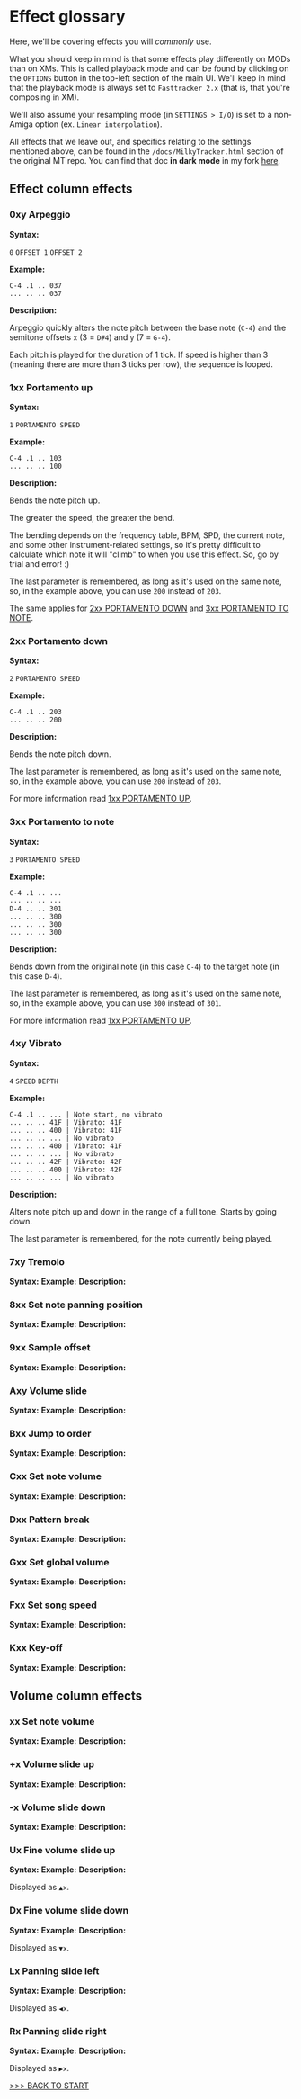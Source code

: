 # Effect glossary

Here, we'll be covering effects you will *commonly* use.

What you should keep in mind is that some effects play differently on MODs than on XMs.
This is called playback mode and can be found by clicking on the `OPTIONS` button in the top-left section of the main UI.
We'll keep in mind that the playback mode is always set to `Fasttracker 2.x` (that is, that you're composing in XM).

We'll also assume your resampling mode (in `SETTINGS > I/O`) is set to a non-Amiga option (ex. `Linear interpolation`).

All effects that we leave out, and specifics relating to the settings mentioned above, can be found in the `/docs/MilkyTracker.html` section of the original MT repo.
You can find that doc **in dark mode** in my fork [here](https://github.com/bratpeki/MilkyTracker/blob/master/docs/MilkyTracker.html).

## Effect column effects

### 0xy Arpeggio

**Syntax:**

`0` `OFFSET 1` `OFFSET 2`

**Example:**

```
C-4 .1 .. 037
... .. .. 037
```

**Description:**

Arpeggio quickly alters the note pitch between the base note (`C-4`) and the semitone offsets `x` (3 = `D#4`) and `y` (7 = `G-4`).

Each pitch is played for the duration of 1 tick.
If speed is higher than 3 (meaning there are more than 3 ticks per row), the sequence is looped.

### 1xx Portamento up

**Syntax:**

`1` `PORTAMENTO SPEED`

**Example:**

```
C-4 .1 .. 103
... .. .. 100
```

**Description:**

Bends the note pitch up.

The greater the speed, the greater the bend.

The bending depends on the frequency table, BPM, SPD, the current note, and some other instrument-related settings, so it's pretty difficult to calculate which note it will "climb" to when you use this effect. So, go by trial and error! :)

The last parameter is remembered, as long as it's used on the same note, so, in the example above, you can use `200` instead of `203`.

The same applies for [2xx PORTAMENTO DOWN](#2xx-portamento-down) and [3xx PORTAMENTO TO NOTE](#3xx-portamento-to-note).

### 2xx Portamento down

**Syntax:**

`2` `PORTAMENTO SPEED`

**Example:**

```
C-4 .1 .. 203
... .. .. 200
```

**Description:**

Bends the note pitch down.

The last parameter is remembered, as long as it's used on the same note, so, in the example above, you can use `200` instead of `203`.

For more information read [1xx PORTAMENTO UP](#1xx-portamento-up).

### 3xx Portamento to note

**Syntax:**

`3` `PORTAMENTO SPEED`

**Example:**

```
C-4 .1 .. ...
... .. .. ...
D-4 .. .. 301
... .. .. 300
... .. .. 300
... .. .. 300
```

**Description:**

Bends down from the original note (in this case `C-4`) to the target note (in this case `D-4`).

The last parameter is remembered, as long as it's used on the same note, so, in the example above, you can use `300` instead of `301`.

For more information read [1xx PORTAMENTO UP](#1xx-portamento-up).

### 4xy Vibrato

**Syntax:**

`4` `SPEED` `DEPTH`

**Example:**

```
C-4 .1 .. ... | Note start, no vibrato
... .. .. 41F | Vibrato: 41F
... .. .. 400 | Vibrato: 41F
... .. .. ... | No vibrato
... .. .. 400 | Vibrato: 41F
... .. .. ... | No vibrato
... .. .. 42F | Vibrato: 42F
... .. .. 400 | Vibrato: 42F
... .. .. ... | No vibrato
```

**Description:**

Alters note pitch up and down in the range of a full tone.
Starts by going down.

The last parameter is remembered, for the note currently being played.

### 7xy Tremolo

**Syntax:**
**Example:**
**Description:**

### 8xx Set note panning position

**Syntax:**
**Example:**
**Description:**

### 9xx Sample offset

**Syntax:**
**Example:**
**Description:**

### Axy Volume slide

**Syntax:**
**Example:**
**Description:**

### Bxx Jump to order

**Syntax:**
**Example:**
**Description:**

### Cxx Set note volume

**Syntax:**
**Example:**
**Description:**

### Dxx Pattern break

**Syntax:**
**Example:**
**Description:**

### Gxx Set global volume

**Syntax:**
**Example:**
**Description:**

### Fxx Set song speed

**Syntax:**
**Example:**
**Description:**

### Kxx Key-off

**Syntax:**
**Example:**
**Description:**

## Volume column effects

### xx Set note volume

**Syntax:**
**Example:**
**Description:**

### +x Volume slide up

**Syntax:**
**Example:**
**Description:**

### -x Volume slide down

**Syntax:**
**Example:**
**Description:**

### Ux Fine volume slide up

**Syntax:**
**Example:**
**Description:**

Displayed as `▲x`.

### Dx Fine volume slide down

**Syntax:**
**Example:**
**Description:**

Displayed as `▼x`.

### Lx Panning slide left

**Syntax:**
**Example:**
**Description:**

Displayed as `◀x`.

### Rx Panning slide right

**Syntax:**
**Example:**
**Description:**

Displayed as `▶x`.

[>>> BACK TO START](../README.md)<br>
